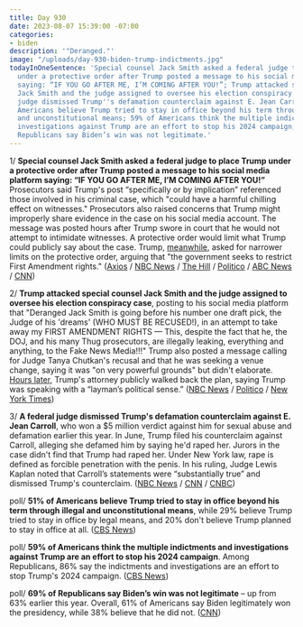 ```yaml
---
title: Day 930
date: 2023-08-07 15:39:00 -07:00
categories:
- biden
description: '"Deranged."'
image: "/uploads/day-930-biden-trump-indictments.jpg"
todayInOneSentence: 'Special counsel Jack Smith asked a federal judge to place Trump
  under a protective order after Trump posted a message to his social media platform
  saying: “IF YOU GO AFTER ME, I’M COMING AFTER YOU!”; Trump attacked special counsel
  Jack Smith and the judge assigned to oversee his election conspiracy case; a federal
  judge dismissed Trump''s defamation counterclaim against E. Jean Carroll; 51% of
  Americans believe Trump tried to stay in office beyond his term through illegal
  and unconstitutional means; 59% of Americans think the multiple indictments and
  investigations against Trump are an effort to stop his 2024 campaign; and 69% of
  Republicans say Biden’s win was not legitimate.'
---
```


1/ **Special counsel Jack Smith asked a federal judge to place Trump under a protective order after Trump posted a message to his social media platform saying: “IF YOU GO AFTER ME, I’M COMING AFTER YOU!”** Prosecutors said Trump's post “specifically or by implication” referenced those involved in his criminal case, which "could have a harmful chilling effect on witnesses." Prosecutors also raised concerns that Trump might improperly share evidence in the case on his social media account. The message was posted hours after Trump swore in court that he would not attempt to intimidate witnesses. A protective order would limit what Trump could publicly say about the case. Trump, [meanwhile](https://www.axios.com/2023/08/07/trump-protective-order-jan-6-doj), asked for narrower limits on the protective order, arguing that "the government seeks to restrict First Amendment rights." ([Axios](https://www.axios.com/2023/08/05/trump-jan-6-public-comments-doj) / [NBC News](https://www.nbcnews.com/politics/justice-department/special-counsel-cites-threatening-trump-post-request-protective-order-rcna98288) / [The Hill](https://thehill.com/regulation/court-battles/4138737-doj-prosecutors-request-protective-order-in-trump-election-case/) / [Politico](https://www.politico.com/news/2023/08/04/feds-alert-judge-to-trumps-if-you-go-after-me-im-coming-after-you-post-00109944) / [ABC News](https://abcnews.go.com/Politics/special-counsel-alerts-court-trumps-social-media-post/story?id=102037053) / [CNN](https://www.cnn.com/2023/08/06/politics/trump-legal-team-protective-order/index.html))

2/ **Trump attacked special counsel Jack Smith and the judge assigned to oversee his election conspiracy case**, posting to his social media platform that "Deranged Jack Smith is going before his number one draft pick, the Judge of his 'dreams' (WHO MUST BE RECUSED!), in an attempt to take away my FIRST AMENDMENT RIGHTS — This, despite the fact that he, the DOJ, and his many Thug prosecutors, are illegally leaking, everything and anything, to the Fake News Media!!!" Trump also posted a message calling for Judge Tanya Chutkan's recusal and that he was seeking a venue change, saying it was "on very powerful grounds" but didn't elaborate. [Hours later](https://www.politico.com/news/2023/08/07/trump-lawyer-judge-recusal-00110103), Trump's attorney publicly walked back the plan, saying Trump was speaking with a “layman’s political sense.” ([NBC News](https://www.nbcnews.com/politics/donald-trump/trump-attacks-special-counsel-jack-smith-judge-assigned-2020-election-rcna98518) / [Politico](https://www.nbcnews.com/politics/donald-trump/trump-attacks-special-counsel-jack-smith-judge-assigned-2020-election-rcna98518) / [New York Times](https://www.nytimes.com/2023/08/06/us/politics/trump-lawyer-pence-truth-social.html))

3/ **A federal judge dismissed Trump's defamation counterclaim against E. Jean Carroll**, who won a $5 million verdict against him for sexual abuse and defamation earlier this year. In June, Trump filed his counterclaim against Carroll, alleging she defamed him by saying he'd raped her. Jurors in the case didn't find that Trump had raped her. Under New York law, rape is defined as forcible penetration with the penis. In his ruling, Judge Lewis Kaplan noted that Carroll’s statements were “substantially true” and dismissed Trump's counterclaim. ([NBC News](https://www.nbcnews.com/politics/donald-trump/judge-tosses-trumps-counterclaim-e-jean-carroll-finding-rape-claim-sub-rcna98577) / [CNN](https://www.cnn.com/2023/08/07/politics/e-jean-carroll-trump-defamation-lawsuit-dismissed/) / [CNBC](https://www.cnbc.com/2023/08/07/judge-trump-deposition-in-e-jean-carroll-case-can-go-to-prosecutors.html))



poll/ **51% of Americans believe Trump tried to stay in office beyond his term through illegal and unconstitutional means**, while 29% believe Trump tried to stay in office by legal means, and 20% don't believe Trump planned to stay in office at all. ([CBS News](https://www.cbsnews.com/news/trump-indictment-jan-6-opinion-poll-2023-08-06/))

poll/ **59% of Americans think the multiple indictments and investigations against Trump are an effort to stop his 2024 campaign**. Among Republicans, 86% say the indictments and investigations are an effort to stop Trump's 2024 campaign. ([CBS News](https://www.cbsnews.com/news/trump-indictment-jan-6-opinion-poll-2023-08-06/))

poll/ **69% of Republicans say Biden’s win was not legitimate** – up from 63% earlier this year. Overall, 61% of Americans say Biden legitimately won the presidency, while 38% believe that he did not. ([CNN](https://www.cnn.com/2023/08/03/politics/cnn-poll-republicans-think-2020-election-illegitimate/))
 